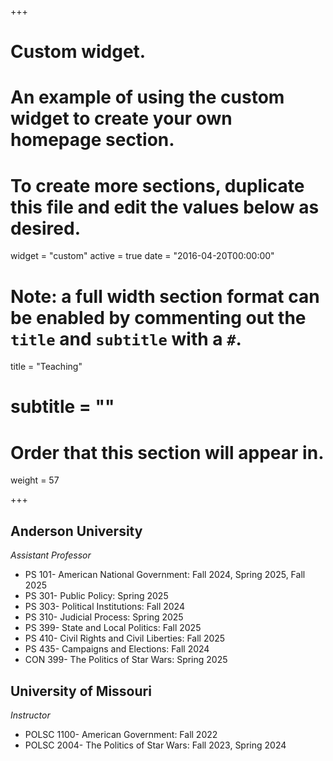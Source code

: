 +++
# Custom widget.
# An example of using the custom widget to create your own homepage section.
# To create more sections, duplicate this file and edit the values below as desired.
widget = "custom"
active = true
date = "2016-04-20T00:00:00"

# Note: a full width section format can be enabled by commenting out the `title` and `subtitle` with a `#`.
title = "Teaching"
# subtitle = ""


# Order that this section will appear in.
weight = 57


+++
<h2>Anderson University</h2>

_Assistant Professor_
+ PS 101- American National Government: Fall 2024, Spring 2025, Fall 2025
+ PS 301- Public Policy: Spring 2025
+ PS 303- Political Institutions: Fall 2024
+ PS 310- Judicial Process: Spring 2025
+ PS 399- State and Local Politics: Fall 2025
+ PS 410- Civil Rights and Civil Liberties: Fall 2025
+ PS 435- Campaigns and Elections: Fall 2024
+ CON 399- The Politics of Star Wars: Spring 2025

<h2>University of Missouri</h2>

_Instructor_
+ POLSC 1100- American Government: Fall 2022
+ POLSC 2004- The Politics of Star Wars: Fall 2023, Spring 2024
